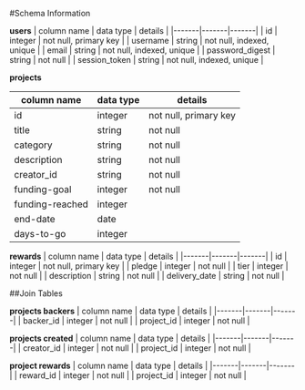 #Schema Information

**users**
| column name | data type | details |
|-------|-------|-------|
|  id    | integer | not null, primary key |
| username  |  string   | not null, indexed, unique |
| email | string | not null, indexed, unique |
| password_digest | string | not null |
| session_token | string | not null, indexed, unique |

**projects**

| column name | data type | details |
|-------|-------|-------|
|  id    | integer | not null, primary key |
| title  |  string   | not null |
| category | string | not null |
| description | string | not null |
| creator_id | string | not null |
| funding-goal | integer | not null|
| funding-reached | integer | |
| end-date | date | |
| days-to-go | integer | |

**rewards**
| column name | data type | details |
|-------|-------|-------|
|  id    | integer | not null, primary key |
| pledge  |  integer   | not null |
| tier | integer | not null |
| description | string | not null |
| delivery_date | string | not null |

##Join Tables

**projects backers**
| column name | data type | details |
|-------|-------|-------|
| backer_id    | integer | not null |
| project_id  |  integer   | not null |

**projects created**
| column name | data type | details |
|-------|-------|-------|
| creator_id    | integer | not null |
| project_id  |  integer   | not null |

**project rewards**
| column name | data type | details |
|-------|-------|-------|
| reward_id    | integer | not null |
| project_id  |  integer   | not null |
